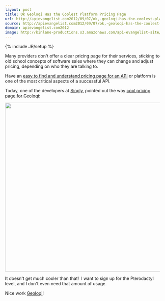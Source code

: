 ```yaml
---
layout: post
title: Ok Geoloqi Has the Coolest Platform Pricing Page 
url: http://apievangelist.com2012/09/07/ok,-geoloqi-has-the-coolest-platform-pricing-page-/
source: http://apievangelist.com2012/09/07/ok,-geoloqi-has-the-coolest-platform-pricing-page-/
domain: apievangelist.com2012
image: http://kinlane-productions.s3.amazonaws.com/api-evangelist-site/blog/Geoloqi-Pricing.png
---
```

{% include JB/setup %}<p>
     Many providers don't offer a clear pricing page for their services, sticking to old school concepts of software sales where they can change and adjust pricing, depending on who they are talking to.
</p>
<p>
     Have an <a title="easy to find and understand pricing page for an API" href="/buildingblocks/pricing.php">easy to find and understand pricing page for an API</a> or platform is one of the most critical aspects of a successful API. 
</p>
<p>
     Today, one of the developers at <a href="https://www.singly.com">Singly</a>, pointed out the way <a href="http://geoloqi.com/pricing" target="_blank">cool pricing page for Geoloqi</a>:
</p>
<p>
     <a href="http://geoloqi.com/pricing" target="_blank"><img src="https://s3.amazonaws.com/kinlane-productions/api-evangelist/geoloqi/Geoloqi-Pricing.png"  width="550" /></a>
</p>
<p>
     It doesn't get much cooler than that!  I want to sign up for the Pterodactyl level, and I don't even need that amount of usage. 
</p>
<p>
     Nice work <a href="http://geoloqi.com" target="_blank">Geoloqi</a>!
</p>
